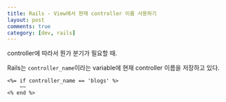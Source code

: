 ```yaml
---
title: Rails - View에서 현재 controller 이름 사용하기
layout: post
comments: true
category: [dev, rails]
--- 
```



controller에 따라서 뭔가 분기가 필요할 때.

Rails는 `controller_name`이라는 variable에 현재 controller 이름을 저장하고 있다.

    <%= if controller_name == 'blogs' %>
        ~~
    <% end %>




